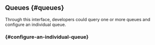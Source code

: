 ## Queues {#queues}

Through this interface, developers could query one or more queues and configure an individual queue.

###  {#configure-an-individual-queue}




